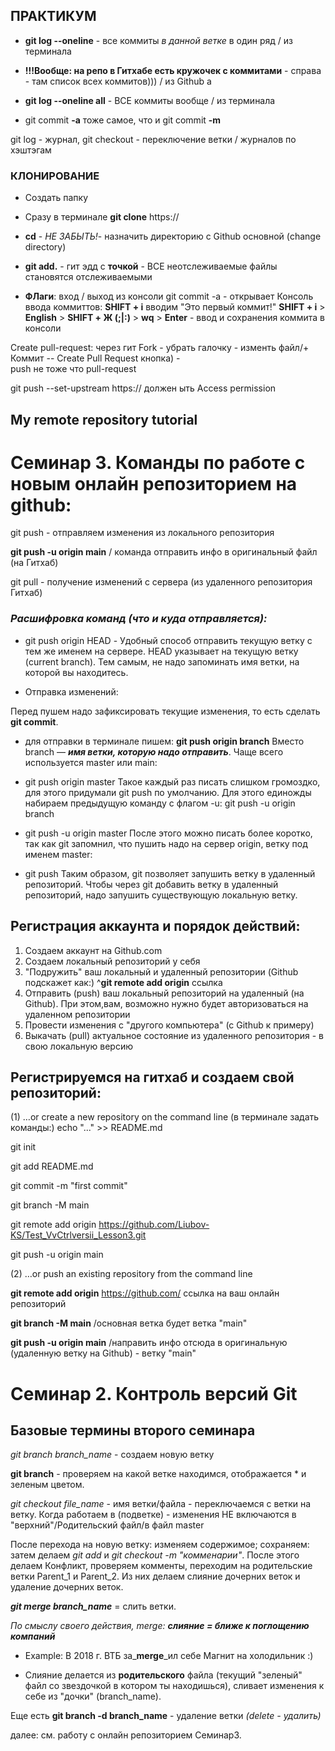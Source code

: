 ## ПРАКТИКУМ

* **git log --oneline** - все коммиты *в данной ветке* в один ряд / из терминала

* __!!!**Вообще: на репо в Гитхабе есть кружочек с коммитами**__ - справа - там список всех коммитов))) / из Github а

* **git log --oneline all** - ВСЕ коммиты вообще / из терминала

* git commit **-a** тоже самое, что и git commit **-m**

git log - журнал, git checkout - переключение ветки / журналов по хэштэгам

### КЛОНИРОВАНИЕ

* Создать папку
* Сразу в терминале __git clone__ https://
* __cd__   -  *НЕ ЗАБЫТЬ!*- назначить директорию с Github основной (change directory)
* **git add.**  - гит эдд с **точкой** - ВСЕ неотслеживаемые файлы становятся отслеживаемыми

* __ФЛаги__:  вход / выход из консоли
git commit -a   - открывает Консоль ввода коммиттов:  __SHIFT + i__ вводим "Это первый коммит!" 
__SHIFT + i__  >  __English__  >  __SHIFT + Ж (;|:)__ > __wq__ > __Enter__   - ввод и сохранения коммита в консоли

Сreate pull-request: через гит Fork  -  убрать галочку  -  изменть файл/+ Коммит -- Create Pull Request кнопка) -   
push не тоже что pull-request

git push --set-upstream https://  должен ыть  Access permission

## **My remote repository tutorial**

# Семинар 3. Команды по работе с новым онлайн репозиторием на github:

git push - отправляем изменения из локального репозитория

**git push -u origin main** / команда отправить инфо в оригинальный файл (на Гитхаб) 
 
git pull - получение изменений с сервера (из удаленного репозитория Гитхаб)

### *Расшифровка команд (что и куда отправляется):*

* git push origin HEAD  - Удобный способ отправить текущую ветку с тем же именем на сервере.
HEAD указывает на текущую ветку (current branch). Тем самым, не надо запоминать имя ветки, на которой вы находитесь.

* Отправка изменений:

Перед пушем надо зафиксировать текущие изменения, то есть сделать **git commit**.

* для отправки в терминале пишем:
**git push origin branch** 
Вместо branch — *__имя ветки, которую надо отправить__*. Чаще всего используется master или main: 

* git push origin master 
Такое каждый раз писать слишком громоздко, для этого придумали git push по умолчанию. Для этого единожды набираем предыдущую команду с флагом -u:  git push -u origin branch

* git push -u origin master
После этого можно писать более коротко, так как git запомнил, что пушить надо на сервер origin, ветку под именем master:

* git push
Таким образом, git позволяет запушить ветку в удаленный репозиторий. Чтобы через git добавить ветку в удаленный репозиторий, надо запушить существующую локальную ветку.

## Регистрация аккаунта и порядок действий: 
1. Создаем аккаунт на Github.com
2. Создаем локальный репозиторий у себя
3. "Подружить" ваш локальный и удаленный репозитории (Github подскажет как:)   ^**git remote add origin**  ссылка
4. Отправить (push) ваш локальный репозиторий на удаленный (на Github). При этом,вам, возможно нужно будет авторизоваться на удаленном репозитории
5. Провести изменения с "другого компьютера" (с Github к примеру)
6. Выкачать (pull) актуальное состояние из удаленного репозитория - в свою локальную версию

## Регистрируемся на гитхаб и создаем свой репозиторий:

(1) …or create a new repository on the command line (в терминале задать команды:)
echo "..." >> README.md

git init

git add README.md

git commit -m "first commit"

git branch -M main

git remote add origin https://github.com/Liubov-KS/Test_VvCtrlversii_Lesson3.git

git push -u origin main

(2) …or push an existing repository from the command line

__git remote add origin__ https://github.com/ ссылка на ваш онлайн репозиторий

__git branch -M main__    /основная ветка будет ветка "main"

__git push -u origin main__ /направить инфо отсюда в оригинальную (удаленную ветку на Github) - ветку "main"


# Семинар 2. Контроль версий Git

## Базовые термины второго семинара

*git branch branch_name* -  создаем новую ветку

**git branch** -  проверяем на какой ветке  находимся, отображается * и зеленым цветом.

*git checkout file_name* - имя ветки/файла - переключаемся с ветки на ветку. Когда работаем в (подветке) - изменения НЕ включаются в "верхний"/Родительский файл/в файл master

После перехода на новую ветку: изменяем содержимое; сохраняем:
затем  делаем *git add* и *git checkout -m "комменарии"*. После этого делаем Конфликт, проверяем комменты, переходим на родительские ветки Parent_1  и Parent_2. Из них делаем слияние дочерних веток и удаление дочерних веток.

*__git merge branch_name__* = слить ветки. 

*По смыслу своего действия, merge: __слияние = ближе к поглощению компаний__*  

* Example: В 2018 г. ВТБ за_**merge**_ил себе Магнит на холодильник :) 

* Слияние делается из **родительского** файла (текущий "зеленый" файл со звездочкой в котором ты находишься), сливает изменения к себе из "дочки" (branch_name).

Еще есть **git branch -d branch_name** - удаление ветки  *(delete - удалить)*

далее: см. работу с онлайн репозиторием Семинар3.
